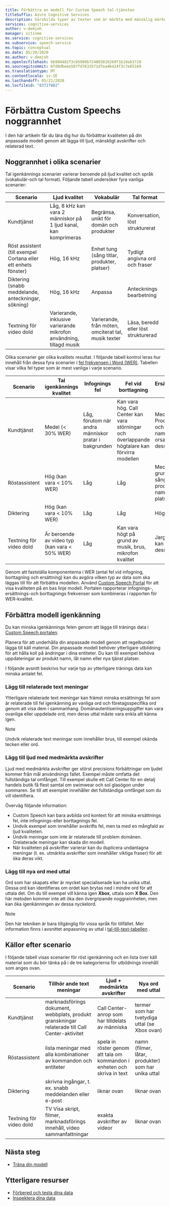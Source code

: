 ```yaml
---
title: Förbättra en modell för Custom Speech tal-tjänsten
titleSuffix: Azure Cognitive Services
description: Särskilda typer av texter som är märkta med mänsklig märkning och relaterad text kan förbättra igenkännings precisionen för en tal till text-modell som baseras på tal scenariot.
services: cognitive-services
author: v-demjoh
manager: nitinme
ms.service: cognitive-services
ms.subservice: speech-service
ms.topic: conceptual
ms.date: 05/20/2020
ms.author: v-demjoh
ms.openlocfilehash: bb904482f3cb5900b724803816269f1b10ab3720
ms.sourcegitcommit: 6fd8dbeee587fd7633571dfea46424f3c7e65169
ms.translationtype: MT
ms.contentlocale: sv-SE
ms.lasthandoff: 05/21/2020
ms.locfileid: "83727882"
---
```

# <a name="improve-custom-speech-accuracy"></a>Förbättra Custom Speechs noggrannhet

I den här artikeln får du lära dig hur du förbättrar kvaliteten på din anpassade modell genom att lägga till ljud, mänskligt avskrifter och relaterad text.

## <a name="accuracy-in-different-scenarios"></a>Noggrannhet i olika scenarier

Tal igenkännings scenarier varierar beroende på ljud kvalitet och språk (vokabulär-och tal format). Följande tabell undersöker fyra vanliga scenarier:

| Scenario | Ljud kvalitet | Vokabulär | Tal format |
|----------|---------------|------------|----------------|
| Kundtjänst | Låg, 8 kHz kan vara 2 människor på 1 ljud kanal, kan komprimeras | Begränsa, unikt för domän och produkter | Konversation, löst strukturerat |
| Röst assistent (till exempel Cortana eller ett enhets fönster) | Hög, 16 kHz | Enhet tung (sång titlar, produkter, platser) | Tydligt angivna ord och fraser |
| Diktering (snabb meddelande, anteckningar, sökning) | Hög, 16 kHz | Anpassa | Antecknings bearbetning |
| Textning för video dold | Varierande, inklusive varierande mikrofon användning, tillagd musik | Varierande, från möten, omciterat tal, musik texter | Läsa, beredd eller löst strukturerad |

Olika scenarier ger olika kvalitets resultat. I följande tabell kontrol leras hur innehåll från dessa fyra scenarier i [fel frekvensen i Word (WER)](how-to-custom-speech-evaluate-data.md). Tabellen visar vilka fel typer som är mest vanliga i varje scenario.

| Scenario | Tal igenkännings kvalitet | Infognings fel | Fel vid borttagning | Ersättnings fel |
|----------|----------------------------|------------------|-----------------|---------------------|
| Kundtjänst | Medel (< 30% WER) | Låg, förutom när andra människor pratar i bakgrunden | Kan vara hög. Call Center kan vara störningar och överlappande högtalare kan förvirra modellen | Medel. Produkter och person namn kan orsaka dessa fel |
| Röstassistent | Hög (kan vara < 10% WER) | Låg | Låg | Medel, på grund av sång titlar, produkt namn eller platser |
| Diktering | Hög (kan vara < 10% WER) | Låg | Låg | Hög |
| Textning för video dold | Är beroende av video typ (kan vara < 50% WER) | Låg | Kan vara högt på grund av musik, brus, mikrofon kvalitet | Jargong kan orsaka dessa fel |

Genom att fastställa komponenterna i WER (antal fel vid infogning, borttagning och ersättning) kan du avgöra vilken typ av data som ska läggas till för att förbättra modellen. Använd [Custom Speech Portal](https://speech.microsoft.com/customspeech) för att visa kvaliteten på en bas linje modell. Portalen rapporterar infognings-, ersättnings-och borttagnings frekvenser som kombineras i rapporten för WER-kvalitet.

## <a name="improve-model-recognition"></a>Förbättra modell igenkänning

Du kan minska igenkännings felen genom att lägga till tränings data i [Custom Speech portalen](https://speech.microsoft.com/customspeech). 

Planera för att underhålla din anpassade modell genom att regelbundet lägga till käll material. Din anpassade modell behöver ytterligare utbildning för att hålla koll på ändringar i dina entiteter. Du kan till exempel behöva uppdateringar av produkt namn, låt namn eller nya tjänst platser.

I följande avsnitt beskrivs hur varje typ av ytterligare tränings data kan minska antalet fel.

### <a name="add-related-text-sentences"></a>Lägg till relaterade text meningar

Ytterligare relaterade text meningar kan främst minska ersättnings fel som är relaterade till fel igenkänning av vanliga ord och företagsspecifika ord genom att visa dem i sammanhang. Domänautentiseringsuppgifter kan vara ovanliga eller uppdelade ord, men deras uttal måste vara enkla att känna igen.

> [!NOTE]
> Undvik relaterade text meningar som innehåller brus, till exempel okända tecken eller ord.

### <a name="add-audio-with-human-labeled-transcripts"></a>Lägg till ljud med medmärkta avskrifter

Ljud med medmärkta avskrifter ger störst precisions förbättringar om ljudet kommer från mål användnings fallet. Exempel måste omfatta det fullständiga tal omfånget. Till exempel skulle ett Call Center för en detalj handels butik få flest samtal om swimwear och sol glasögon under sommaren. Se till att exemplet innehåller det fullständiga omfånget som du vill identifiera.

Överväg följande information:

* Custom Speech kan bara avbilda ord kontext för att minska ersättnings fel, inte infognings-eller borttagnings fel.
* Undvik exempel som innehåller avskrifts fel, men ta med en mångfald av ljud kvaliteten.
* Undvik meningar som inte är relaterade till problem domänen. Orelaterade meningar kan skada din modell.
* När kvaliteten på avskrifter varierar kan du duplicera undantagna meningar (t. ex. utmärkta avskrifter som innehåller viktiga fraser) för att öka deras vikt.

### <a name="add-new-words-with-pronunciation"></a>Lägg till nya ord med uttal

Ord som har skapats eller är mycket specialiserade kan ha unika uttal. Dessa ord kan identifieras om ordet kan brytas ned i mindre ord för att uttala det. Om du till exempel vill känna igen **Xbox**, uttala som **X Box**. Den här metoden kommer inte att öka den övergripande noggrannheten, men kan öka igenkänningen av dessa nyckelord.

> [!NOTE]
> Den här tekniken är bara tillgänglig för vissa språk för tillfället. Mer information finns i avsnittet anpassning av uttal i [tal-till-text-tabellen](language-support.md) .

## <a name="sources-by-scenario"></a>Källor efter scenario

I följande tabell visas scenarier för röst igenkänning och en lista över käll material som du bör tänka på i de tre kategorierna för utbildnings innehåll som anges ovan.

| Scenario | Tillhör ande text meningar | Ljud + medmärkta avskrifter | Nya ord med uttal |
|----------|------------------------|------------------------------|------------------------------|
| Kundtjänst             | marknadsförings dokument, webbplats, produkt granskningar relaterade till Call Center-aktivitet | Call Center-anrop som har tilldelats av människa | termer som har tvetydiga uttal (se Xbox ovan) |
| Röstassistent         | lista meningar med alla kombinationer av kommandon och entiteter | spela in röster genom att tala om kommandon i enheten och skriva in text | namn (filmer, låtar, produkter) som har unika uttal |
| Diktering               | skrivna ingångar, t. ex. snabb meddelanden eller e-post | liknar ovan | liknar ovan |
| Textning för video dold | TV Visa skript, filmer, marknadsförings innehåll, video sammanfattningar | exakta avskrifter av videor | liknar ovan |

## <a name="next-steps"></a>Nästa steg

- [Träna din modell](how-to-custom-speech-train-model.md)

## <a name="additional-resources"></a>Ytterligare resurser

- [Förbered och testa dina data](how-to-custom-speech-test-data.md)
- [Inspektera dina data](how-to-custom-speech-inspect-data.md)